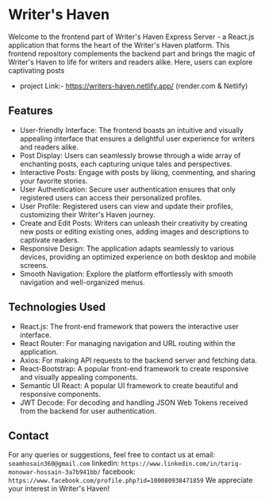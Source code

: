 # Writer's Haven
Welcome to the frontend part of Writer's Haven Express Server - a React.js application that forms the heart of the Writer's Haven platform. This frontend repository complements the backend part and brings the magic of Writer's Haven to life for writers and readers alike. Here, users can explore captivating posts
- project Link:- https://writers-haven.netlify.app/ (render.com & Netlify)
## Features
- User-friendly Interface: The frontend boasts an intuitive and visually appealing interface that ensures a delightful user experience for writers and readers alike.
- Post Display: Users can seamlessly browse through a wide array of enchanting posts, each capturing unique tales and perspectives.
- Interactive Posts: Engage with posts by liking, commenting, and sharing your favorite stories.
- User Authentication: Secure user authentication ensures that only registered users can access their personalized profiles.
- User Profile: Registered users can view and update their profiles, customizing their Writer's Haven journey.
- Create and Edit Posts: Writers can unleash their creativity by creating new posts or editing existing ones, adding images and descriptions to captivate readers.
- Responsive Design: The application adapts seamlessly to various devices, providing an optimized experience on both desktop and mobile screens.
- Smooth Navigation: Explore the platform effortlessly with smooth navigation and well-organized menus.
## Technologies Used
- React.js: The front-end framework that powers the interactive user interface.
- React Router: For managing navigation and URL routing within the application.
- Axios: For making API requests to the backend server and fetching data.
- React-Bootstrap: A popular front-end framework to create responsive and visually appealing components.
- Semantic UI React: A popular UI framework to create beautiful and responsive components.
- JWT Decode: For decoding and handling JSON Web Tokens received from the backend for user authentication.
## Contact
For any queries or suggestions, feel free to contact us at email: `seamhosain360@gmail.com` linkedin: `https://www.linkedin.com/in/tariq-monowar-hossain-3a7b941bb/` facebook: `https://www.facebook.com/profile.php?id=100080938471859` We appreciate your interest in Writer's Haven!



